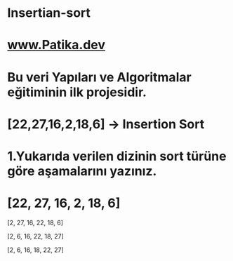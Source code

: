 # Insertian-sort

# www.Patika.dev

# Bu veri Yapıları ve Algoritmalar eğitiminin ilk projesidir.


# [22,27,16,2,18,6] -> Insertion Sort

# 1.Yukarıda verilen dizinin sort türüne göre aşamalarını yazınız.
# [22, 27, 16, 2, 18, 6]

[2, 27, 16, 22, 18, 6]

[2, 6, 16, 22, 18, 27]

[2, 6, 16, 18, 22, 27]





